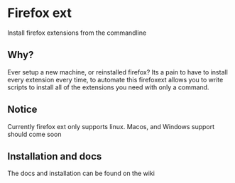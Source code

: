# Firefox ext
Install firefox extensions from the commandline

## Why?
Ever setup a new machine, or reinstalled firefox? Its a pain to have to install every extension every time, to automate this firefoxext allows you to write scripts to install all of the extensions you need with only a command.

## Notice
Currently firefox ext only supports linux. Macos, and Windows support should come soon

## Installation and docs
The docs and installation can be found on the wiki
